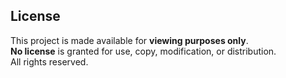 
## License

This project is made available for **viewing purposes only**.  
**No license** is granted for use, copy, modification, or distribution.  
All rights reserved.
